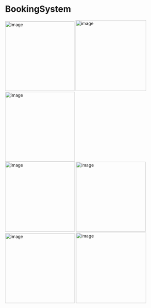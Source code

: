 # BookingSystem

<img width="226" alt="image" src="https://github.com/Sami063/BookingSystem/assets/85618108/9f654688-4b80-4ebd-acb0-fa6ff20be611">
<img width="230" alt="image" src="https://github.com/Sami063/BookingSystem/assets/85618108/a65b36f3-4a24-4fd1-b699-d83dbef37917">
<br/>
<img width="227" alt="image" src="https://github.com/Sami063/BookingSystem/assets/85618108/4d47b8d8-dbe4-4061-b4a1-0db7f474dc78">
<br/>

<img width="227" alt="image" src="https://github.com/Sami063/BookingSystem/assets/85618108/37fe356e-e553-4dc8-84ef-d40c356b17a3">
<img width="227" alt="image" src="https://github.com/Sami063/BookingSystem/assets/85618108/670f9983-4407-4189-bc3a-c1db11f82dd9">
<br/>

<img width="227" alt="image" src="https://github.com/Sami063/BookingSystem/assets/85618108/55a1b471-b0ec-4ea0-8ff4-8f1cf2d3e6f8">
<img width="229" alt="image" src="https://github.com/Sami063/BookingSystem/assets/85618108/c1f4de72-0533-4a57-b022-cf5146f8ed0c">
